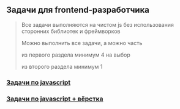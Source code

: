 ## Задачи для frontend-разработчика
> Все задачи выполняются на чистом js без использования сторонних библиотек и фреймворков
>
> Можно выполнить все задачи, а можно часть
>
> из первого раздела минимум 4 на выбор
>
> из второго раздела минимум 1

### [Задачи по javascript](frontend/js.md)
### [Задачи по javascript + вёрстка](frontend/markup.md)
